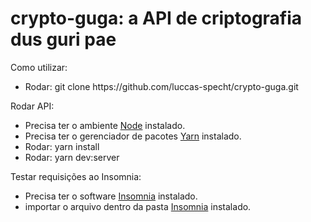# crypto-guga: a API de criptografia dus guri pae

Como utilizar:
<ul>
  <li>Rodar: git clone https://github.com/luccas-specht/crypto-guga.git </li>
</ul>

Rodar API: 
<ul>
  <li>Precisa ter o ambiente <a href='https://nodejs.org/en/download/'>Node</a> instalado.</li>
  <li>Precisa ter o gerenciador de pacotes <a href='https://classic.yarnpkg.com/en/docs/install#debian-stable'>Yarn</a> instalado.</li>
  <li>Rodar: yarn install</li>
  <li>Rodar: yarn dev:server</li>
</ul>

Testar requisições ao Insomnia: 
<ul>
  <li>Precisa ter o software <a href='https://insomnia.rest/download'>Insomnia</a> instalado.</li>
  <li>importar o arquivo dentro da pasta  <a href='https://insomnia.rest/download'>Insomnia</a> instalado.</li>
</ul>
